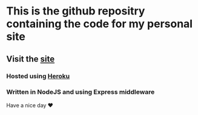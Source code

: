 # This is the github repositry containing the code for my personal site
## Visit the [site](https://abban-fahim.herokuapp.com/)
### Hosted using [Heroku](https://heroku.com)
### Written in NodeJS and using Express middleware
Have a nice day ♥
